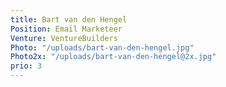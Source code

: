 ```yaml
---
title: Bart van den Hengel
Position: Email Marketeer
Venture: VentureBuilders
Photo: "/uploads/bart-van-den-hengel.jpg"
Photo2x: "/uploads/bart-van-den-hengel@2x.jpg"
prio: 3
---
```


